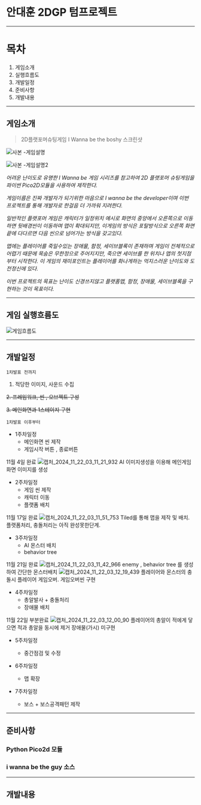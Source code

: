 # 안대훈 2DGP 텀프로젝트
---
# 목차
1. 게임소개
2. 실행흐름도
3. 개발일정
4. 준비사항
5. 개발내용
---

## 게임소개

> 2D플랫포머슈팅게임 I Wanna be the boshy 스크린샷


![사본 -게임설명](https://github.com/user-attachments/assets/38008a84-ee6e-4102-a4af-6bc2609934f1)

![사본 -게임설명2](https://github.com/user-attachments/assets/fc3d69ae-a7e7-4ce4-b14f-b967ae583bab)



_어려운 난이도로 유명한 I Wanna be 게임 시리즈를 참고하여 2D 플랫포머 슈팅게임을 파이썬 Pico2D모듈을 사용하여 제작한다._

_게임이름은 진짜 개발자가 되기위한 마음으로 I wanna be the developer이며 이번 프로젝트를 통해 개발자로 한걸음 더 가까워 지려한다._

_일반적인 플랫포머 게임은 캐릭터가 일정위치 예시로 화면의 중앙에서 오른쪽으로 이동하면 뒷배경씬이 이동하며 맵이 확대되지만, 이게임의 방식은 포탈방식으로 오른쪽 화면 끝에 다다르면 다음 씬으로 넘어가는 방식을 갖고있다._ 

_맵에는 플레이어를 죽일수있는 장애물, 함정, 세이브블록이 존재하며 게임이 전체적으로 어렵기 때문에 목숨은 무한정으로 주어지지만, 죽으면 세이브를 한 위치나 맵의 첫지점부터 시작한다. 이 게임의 재미포인트는 플레이어를 화나게하는 억지스러운 난이도와 도전정신에 있다._

_이번 프로젝트의 목표는 난이도 신경쓰지않고 플랫폼맵, 함정, 장애물, 세이브블록을 구현하는 것이 목표이다._


---

## 게임 실행흐름도

![게임흐름도](https://github.com/user-attachments/assets/9d275819-3d95-436c-9e6c-8d91e7695fdf)






---

## 개발일정

`1차발표 전까지`
1. 적당한 이미지, 사운드 수집

~~2. 프레임워크, 씬 , 오브젝트 구성~~

~~3. 메인화면과 1스테이지 구현~~

`1차발표 이후부터`
- 1주차일정
  - 메인화면 씬 제작
  - 게임시작 버튼 , 종료버튼
    
11월 4일 완료
![캡처_2024_11_22_03_11_21_932](https://github.com/user-attachments/assets/6798adfa-96b9-4e68-93fc-36649a308dd2)
AI 이미지생성을 이용해 메인게임화면 이미지를 생성


- 2주차일정
  - 게임 씬 제작
  - 캐릭터 이동
  - 플랫폼 배치
 
11월 17일 완료
![캡처_2024_11_22_03_11_51_753](https://github.com/user-attachments/assets/f1d310ae-ad87-4aac-bbf6-3c331098a66d)
Tiled를 통해 맵을 제작 및 배치. 플랫폼처리, 충돌처리는 아직 완성못한단계.


- 3주차일정
  - AI 몬스터 배치
  - behavior tree
 
11월 21일 완료
![캡처_2024_11_22_03_11_42_966](https://github.com/user-attachments/assets/37678948-5bd4-4fb7-b27c-fc0840d36744)
enemy , behavior tree 를 생성하여 간단한 몬스터배치
![캡처_2024_11_22_03_12_19_439](https://github.com/user-attachments/assets/efeec542-7caf-41c9-bf7c-726def10f253)
플레이어와 몬스터의 충돌시 플레이어 게임오버. 게임오버씬 구현


- 4주차일정
  - 총알발사 + 충돌처리
  - 장애물 배치

11월 22일 부분완료
![캡처_2024_11_22_03_12_00_90](https://github.com/user-attachments/assets/0f78887d-fa14-4fa2-b5b5-8113895a0621)
플레이어의 총알이 적에게 닿으면 적과 총알을 동시에 제거
장애물(가시) 미구현


- 5주차일정
  - 중간점검 및 수정

- 6주차일정
   - 맵 확장

- 7주차일정
   - 보스 + 보스공격패턴 제작
 
  






---

## 준비사항

### Python Pico2d 모듈
### i wanna be the guy 소스


---

## 개발내용





